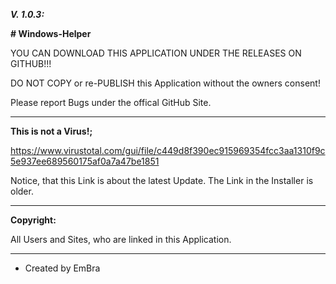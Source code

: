 **_V. 1.0.3:_**

**# Windows-Helper**

YOU CAN DOWNLOAD THIS APPLICATION UNDER THE RELEASES ON GITHUB!!!

DO NOT COPY or re-PUBLISH this Application without the owners consent!

Please report Bugs under the offical GitHub Site.

-----------------------------------------------------------------------------------------------------------------------------------------------------------------------

**This is not a Virus!;**

https://www.virustotal.com/gui/file/c449d8f390ec915969354fcc3aa1310f9c5e937ee689560175af0a7a47be1851

Notice, that this Link is about the latest Update. The Link in the Installer is older.

-----------------------------------------------------------------------------------------------------------------------------------------------------------------------

**Copyright:**

All Users and Sites, who are linked in this Application.

-----------------------------------------------------------------------------------------------------------------------------------------------------------------------

- Created by EmBra
